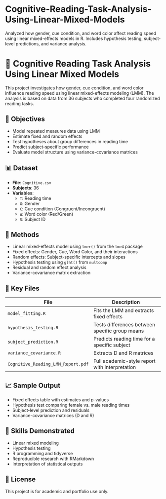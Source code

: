 # Cognitive-Reading-Task-Analysis-Using-Linear-Mixed-Models
Analyzed how gender, cue condition, and word color affect reading speed using linear mixed-effects models in R. Includes hypothesis testing, subject-level predictions, and variance analysis.



# 🧠 Cognitive Reading Task Analysis Using Linear Mixed Models

This project investigates how gender, cue condition, and word color influence reading speed using linear mixed-effects modeling (LMM). The analysis is based on data from 36 subjects who completed four randomized reading tasks.

## 🎯 Objectives

- Model repeated measures data using LMM
- Estimate fixed and random effects
- Test hypotheses about group differences in reading time
- Predict subject-specific performance
- Evaluate model structure using variance-covariance matrices

## 📊 Dataset

- **File**: `Cognitive.csv`
- **Subjects**: 36
- **Variables**:
  - `T`: Reading time
  - `G`: Gender
  - `C`: Cue condition (Congruent/Incongruent)
  - `W`: Word color (Red/Green)
  - `S`: Subject ID

## 🧪 Methods

- Linear mixed-effects model using `lmer()` from the `lme4` package
- Fixed effects: Gender, Cue, Word Color, and their interactions
- Random effects: Subject-specific intercepts and slopes
- Hypothesis testing using `glht()` from `multcomp`
- Residual and random effect analysis
- Variance-covariance matrix extraction

## 📁 Key Files

| File | Description |
|------|-------------|
| `model_fitting.R` | Fits the LMM and extracts fixed effects |
| `hypothesis_testing.R` | Tests differences between specific group means |
| `subject_prediction.R` | Predicts reading time for a specific subject |
| `variance_covariance.R` | Extracts D and R matrices |
| `Cognitive_Reading_LMM_Report.pdf` | Full academic-style report with interpretation |

## 📈 Sample Output

- Fixed effects table with estimates and p-values
- Hypothesis test comparing female vs. male reading times
- Subject-level prediction and residuals
- Variance-covariance matrices (D and R)

## 🧠 Skills Demonstrated

- Linear mixed modeling
- Hypothesis testing
- R programming and tidyverse
- Reproducible research with RMarkdown
- Interpretation of statistical outputs

## 📜 License

This project is for academic and portfolio use only.
